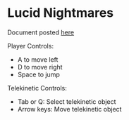 # Lucid Nightmares

Document posted [here](https://docs.google.com/document/d/1ARKo75IYulL9qOn_B3u4FpGC556FZbNZnu6G71sa0GE)

Player Controls:
- A to move left
- D to move right
- Space to jump

Telekinetic Controls:
- Tab or Q: Select telekinetic object
- Arrow keys: Move telekinetic object
